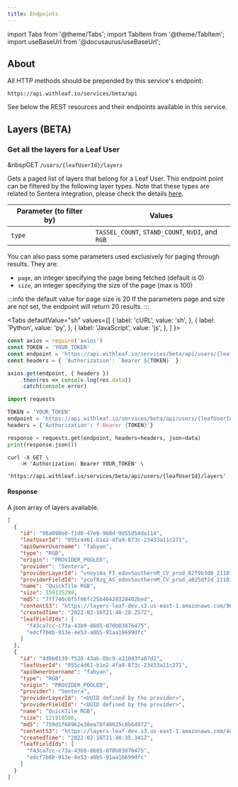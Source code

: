 ```yaml
---
title: Endpoints
---
```


import Tabs from '@theme/Tabs';
import TabItem from '@theme/TabItem';
import useBaseUrl from '@docusaurus/useBaseUrl';

<!-- the following links are referenced throughout this document -->
[1]: https://github.com/Leaf-Agriculture/Leaf-quickstart-Postman-collection
## About
All HTTP methods should be prepended by this service's endpoint:

```
https://api.withleaf.io/services/beta/api
```

See below the REST resources and their endpoints available in this service.

## Layers (BETA)

### Get all the layers for a Leaf User

&nbsp<span class="badge badge--success">GET</span> `/users/{leafUserId}/layers`

Gets a paged list of layers that belong for a Leaf User. This endpoint point can be filtered by the following layer types. Note that these types are related to Sentera integration, please check the details [here](https://blog.withleaf.io/en/senteraintegrationwithleaf).

| Parameter (to filter by) | Values
| - | - |
| `type` | `TASSEL_COUNT`, `STAND_COUNT`, `NVDI`, and `RGB`|

You can also pass some parameters used exclusively for paging through results.
They are:

- `page`, an integer specifying the page being fetched (default is 0)
- `size`, an integer specifying the size of the page (max is 100)

:::info the default value for page size is 20
If the parameters page and size are not set, the endpoint will return 20 results.
:::

<Tabs
defaultValue="sh"
values={[
{ label: 'cURL', value: 'sh', },
{ label: 'Python', value: 'py', },
{ label: 'JavaScript', value: 'js', },
]
}>
<TabItem value="js">

  ```js
  const axios = require('axios')
  const TOKEN = 'YOUR_TOKEN'
  const endpoint = 'https://api.withleaf.io/services/beta/api/users/{leafUserId}/layers'
  const headers = { 'Authorization': `Bearer ${TOKEN}` }

  axios.get(endpoint, { headers })
      .then(res => console.log(res.data))
      .catch(console.error)
  ```

  </TabItem>
  <TabItem value="py">

  ```py
  import requests
  
  TOKEN = 'YOUR_TOKEN'
  endpoint = 'https://api.withleaf.io/services/beta/api/users/{leafUserId}/layers'
  headers = {'Authorization': f'Bearer {TOKEN}'}

  response = requests.get(endpoint, headers=headers, json=data)
  print(response.json())
  ```

  </TabItem>
  <TabItem value="sh">

  ```shell
  curl -X GET \
      -H 'Authorization: Bearer YOUR_TOKEN' \
      'https://api.withleaf.io/services/beta/api/users/{leafUserId}/layers'
  ```

  </TabItem>
</Tabs>


#### Response
A json array of layers available.

```json
[
  {
    "id": "96a098e0-f1d0-47e8-968d-9d55d54da114",
    "leafUserId": "055c4d61-b1e2-4fa9-873c-23433a11c271",
    "apiOwnerUsername": "fabyan",
    "type": "RGB",
    "origin": "PROVIDER_POOLED",
    "provider": "Sentera",
    "providerLayerId": "vnoyi6a_FI_edovSouthernM_CV_prod_82f9b3d6_211018_151052",
    "providerFieldId": "ycof8zg_AS_edovSouthernM_CV_prod_a025df2d_211015_200456",
    "name": "QuickTile RGB",
    "size": 159135298,
    "md5": "7ff746c6f5f06fc25b46420328402bed",
    "contentS3": "https://layers-leaf-dev.s3.us-east-1.amazonaws.com/96a098e0-f1d0-47e8-968d-9d55d54da114.tif",
    "createdTime": "2022-02-16T21:40:20.257Z",
    "leafFieldIds": [
      "f43ca7cc-c73a-43b9-8685-070b03876475",
      "edcf7b8b-913e-4e53-a0b5-91aa16699dfc"
    ]
  },
  {
    "id": "4d9b0139-f528-43ab-8bc9-a31043fa87d2",
    "leafUserId": "055c4d61-b1e2-4fa9-873c-23433a11c271",
    "apiOwnerUsername": "fabyan",
    "type": "RGB",
    "origin": "PROVIDER_POOLED",
    "provider": "Sentera",
    "providerLayerId": "<UUID defined by the provider>",
    "providerFieldId": "<UUID defined by the provider>",
    "name": "QuickTile RGB",
    "size": 121910506,
    "md5": "759d1f68962e30ea78f40025c8b64972",
    "contentS3": "https://layers-leaf-dev.s3.us-east-1.amazonaws.com/4d9b0139-f528-43ab-8bc9-a31043fa87d2.tif",
    "createdTime": "2022-02-16T21:40:35.341Z",
    "leafFieldIds": [
      "f43ca7cc-c73a-43b9-8685-070b03876475",
      "edcf7b8b-913e-4e53-a0b5-91aa16699dfc"
    ]
  }
]
```

[contact]: mailto:help@withleaf.io
